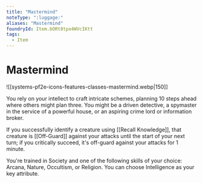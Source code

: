 ```yaml
---
title: "Mastermind"
noteType: ":luggage:"
aliases: "Mastermind"
foundryId: Item.bORt8tpo4WVcIKtt
tags:
  - Item
---
```


# Mastermind
![[systems-pf2e-icons-features-classes-mastermind.webp|150]]

You rely on your intellect to craft intricate schemes, planning 10 steps ahead where others might plan three. You might be a driven detective, a spymaster in the service of a powerful house, or an aspiring crime lord or information broker.

If you successfully identify a creature using [[Recall Knowledge]], that creature is [[Off-Guard]] against your attacks until the start of your next turn; if you critically succeed, it's off-guard against your attacks for 1 minute.

You're trained in Society and one of the following skills of your choice: Arcana, Nature, Occultism, or Religion. You can choose Intelligence as your key attribute.
